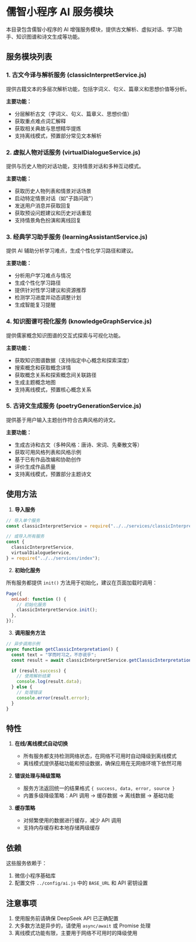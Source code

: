 # 儒智小程序 AI 服务模块

本目录包含儒智小程序的 AI 增强服务模块，提供古文解析、虚拟对话、学习助手、知识图谱和诗文生成等功能。

## 服务模块列表

### 1. 古文今译与解析服务 (classicInterpretService.js)

提供古籍文本的多层次解析功能，包括字词义、句义、篇章义和思想价值等分析。

**主要功能：**

- 分层解析古文（字词义、句义、篇章义、思想价值）
- 获取重点难点词汇解释
- 获取相关典故与思想精华提炼
- 支持离线模式，预置部分常见文本解析

### 2. 虚拟人物对话服务 (virtualDialogueService.js)

提供与历史人物的对话功能，支持情景对话和多种互动模式。

**主要功能：**

- 获取历史人物列表和情景对话场景
- 启动特定情景对话（如"子路问政"）
- 发送用户消息并获取回复
- 获取预设问题建议和历史对话重现
- 支持情景角色扮演和离线回复

### 3. 经典学习助手服务 (learningAssistantService.js)

提供 AI 辅助分析学习难点，生成个性化学习路径和建议。

**主要功能：**

- 分析用户学习难点与情况
- 生成个性化学习路径
- 提供针对性学习建议和资源推荐
- 检测学习进度并动态调整计划
- 生成智能复习提醒

### 4. 知识图谱可视化服务 (knowledgeGraphService.js)

提供儒家概念知识图谱的交互式探索与可视化功能。

**主要功能：**

- 获取知识图谱数据（支持指定中心概念和探索深度）
- 搜索概念和获取概念详情
- 获取概念关系和探索概念间关联路径
- 生成主题概念地图
- 支持离线模式，预置核心概念关系

### 5. 古诗文生成服务 (poetryGenerationService.js)

提供基于用户输入主题创作符合古典风格的诗文。

**主要功能：**

- 生成古诗和古文（多种风格：唐诗、宋词、先秦散文等）
- 获取可用风格列表和风格示例
- 基于已有作品改编和协助创作
- 评价生成作品质量
- 支持离线模式，预置部分主题诗文

## 使用方法

1. **导入服务**

```javascript
// 导入单个服务
const classicInterpretService = require("../../services/classicInterpretService");

// 或导入所有服务
const {
  classicInterpretService,
  virtualDialogueService,
} = require("../../services/index");
```

2. **初始化服务**

所有服务都提供 `init()` 方法用于初始化，建议在页面加载时调用：

```javascript
Page({
  onLoad: function () {
    // 初始化服务
    classicInterpretService.init();
  },
});
```

3. **调用服务方法**

```javascript
// 异步调用示例
async function getClassicInterpretation() {
  const text = "学而时习之，不亦说乎";
  const result = await classicInterpretService.getClassicInterpretation(text);

  if (result.success) {
    // 使用解析结果
    console.log(result.data);
  } else {
    // 处理错误
    console.error(result.error);
  }
}
```

## 特性

1. **在线/离线模式自动切换**

   - 所有服务都支持检测网络状态，在网络不可用时自动降级到离线模式
   - 离线模式提供基础功能和预设数据，确保应用在无网络环境下依然可用

2. **错误处理与降级策略**

   - 服务方法返回统一的结果格式 `{ success, data, error, source }`
   - 内置多级降级策略：API 调用 → 缓存数据 → 离线数据 → 基础功能

3. **缓存策略**
   - 对频繁使用的数据进行缓存，减少 API 调用
   - 支持内存缓存和本地存储两级缓存

## 依赖

这些服务依赖于：

1. 微信小程序基础库
2. 配置文件 `../config/ai.js` 中的 `BASE_URL` 和 API 密钥设置

## 注意事项

1. 使用服务前请确保 DeepSeek API 已正确配置
2. 大多数方法是异步的，请使用 `async/await` 或 Promise 处理
3. 离线模式功能有限，主要用于网络不可用时的降级使用
